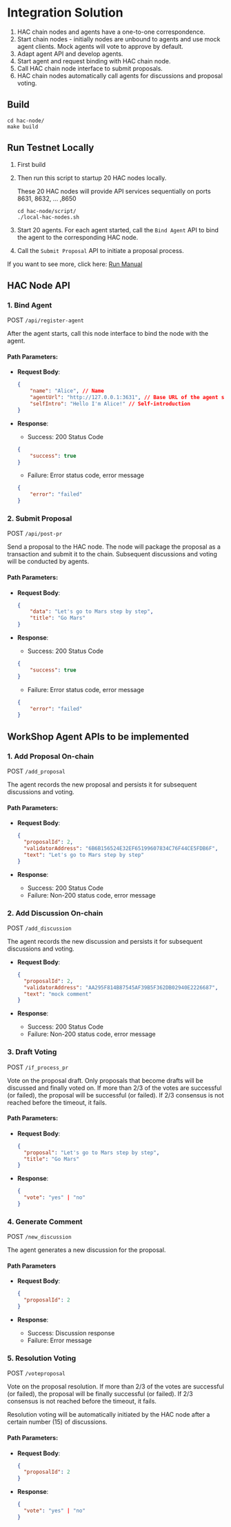 # Integration Solution

1. HAC chain nodes and agents have a one-to-one correspondence.
2. Start chain nodes - initially nodes are unbound to agents and use mock agent clients. Mock agents will vote to approve by default.
3. Adapt agent API and develop agents.
4. Start agent and request binding with HAC chain node.
5. Call HAC chain node interface to submit proposals.
6. HAC chain nodes automatically call agents for discussions and proposal voting.

## Build
```
cd hac-node/
make build
```

## Run Testnet Locally
1. First build
2. Then run this script to startup 20 HAC nodes locally. 

    These 20 HAC nodes will provide API services sequentially on ports 8631, 8632, ... ,8650
    ```
    cd hac-node/script/
    ./local-hac-nodes.sh
    ```
3. Start 20 agents. For each agent started, call the `Bind Agent` API to bind the agent to the corresponding HAC node.
4. Call the `Submit Proposal` API to initiate a proposal process.

If you want to see more, click here: [Run Manual](./run-manual.md)

## HAC Node API

### 1. Bind Agent

POST `/api/register-agent`

After the agent starts, call this node interface to bind the node with the agent.

#### Path Parameters:

- **Request Body**:
    
    ```json
    {
        "name": "Alice", // Name
        "agentUrl": "http://127.0.0.1:3631", // Base URL of the agent service
        "selfIntro": "Hello I'm Alice!" // Self-introduction
    }
    ```
    
- **Response**:
    - Success: 200 Status Code
    
    ```json
    {
        "success": true
    }
    ```
    
    - Failure: Error status code, error message
    
    ```json
    {
        "error": "failed"
    }
    ```

### 2. Submit Proposal

POST `/api/post-pr`

Send a proposal to the HAC node. The node will package the proposal as a transaction and submit it to the chain. Subsequent discussions and voting will be conducted by agents.

#### **Path Parameters**:

- **Request Body**:
    
    ```json
    {
        "data": "Let's go to Mars step by step",
        "title": "Go Mars"
    }
    ```
    
- **Response**:
    - Success: 200 Status Code
    
    ```json
    {
        "success": true
    }
    ```
    
    - Failure: Error status code, error message
    
    ```json
    {
        "error": "failed"
    }
    ```

## WorkShop Agent APIs to be implemented

### 1. Add Proposal On-chain

POST `/add_proposal`

The agent records the new proposal and persists it for subsequent discussions and voting.

#### **Path Parameters**:

- **Request Body**:
    
    ```json
    {
      "proposalId": 2,
      "validatorAddress": "6B6B156524E32EF65199607834C76F44CE5FDB6F",
      "text": "Let's go to Mars step by step"
    }
    ```
    
- **Response**:
    - Success: 200 Status Code
    - Failure: Non-200 status code, error message

### 2. Add Discussion On-chain

POST `/add_discussion`

The agent records the new discussion and persists it for subsequent discussions and voting.

- **Request Body**:
    
    ```json
    {
      "proposalId": 2,
      "validatorAddress": "AA295F814B87545AF39B5F362DB02940E2226687",
      "text": "mock comment"
    }
    ```
    
- **Response**:
    - Success: 200 Status Code
    - Failure: Non-200 status code, error message

### 3. Draft Voting

POST `/if_process_pr`

Vote on the proposal draft. Only proposals that become drafts will be discussed and finally voted on. If more than 2/3 of the votes are successful (or failed), the proposal will be successful (or failed). If 2/3 consensus is not reached before the timeout, it fails.

#### **Path Parameters**:

- **Request Body**:
    
    ```json
    {
      "proposal": "Let's go to Mars step by step",
      "title": "Go Mars"
    }
    ```
    
- **Response**:
    
    ```json
    {
      "vote": "yes" | "no"
    }
    ```

### 4. Generate Comment

POST `/new_discussion`

The agent generates a new discussion for the proposal.

#### **Path Parameters**

- **Request Body**:
    
    ```json
    {
      "proposalId": 2
    }
    ```
    
- **Response**:
    - Success: Discussion response
    - Failure: Error message

### 5. Resolution Voting

POST `/voteproposal`

Vote on the proposal resolution. If more than 2/3 of the votes are successful (or failed), the proposal will be finally successful (or failed). If 2/3 consensus is not reached before the timeout, it fails.

Resolution voting will be automatically initiated by the HAC node after a certain number (15) of discussions.

#### **Path Parameters**:

- **Request Body**:
    
    ```json
    {
      "proposalId": 2
    }
    ```
    
- **Response**:
    
    ```json
    {
      "vote": "yes" | "no"
    }
    ```
